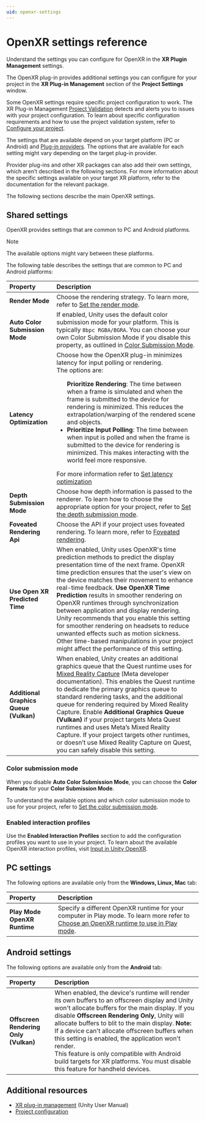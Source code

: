 ```yaml
---
uid: openxr-settings
---
```

# OpenXR settings reference

Understand the settings you can configure for OpenXR in the **XR Plugin Management** settings.

The OpenXR plug-in provides additional settings you can configure for your project in the **XR Plug-in Management** section of the **Project Settings** window.

Some OpenXR settings require specific project configuration to work. The XR Plug-in Management [Project Validation](xref:um-xr-plugin-management#project-validation) detects and alerts you to issues with your project configuration. To learn about specific configuration requirements and how to use the project validation system, refer to [Configure your project](xref:openxr-project-validation).

The settings that are available depend on your target platform (PC or Android) and [Plug-in providers](xref:um-xr-support-packages). The options that are available for each setting might vary depending on the target plug-in provider.

Provider plug-ins and other XR packages can also add their own settings, which aren’t described in the following sections. For more information about the specific settings available on your target XR platform, refer to the documentation for the relevant package.

The following sections describe the main OpenXR settings.

## Shared settings

OpenXR provides settings that are common to PC and Android platforms.

> [!NOTE]
> The available options might vary between these platforms.

The following table describes the settings that are common to PC and Android platforms:

| **Property**                  | Description |
| :---------------------------- | :---------- |
| **Render Mode**                | Choose the rendering strategy. To learn more, refer to [Set the render mode](xref:openxr-project-config#render-mode).  |
| **Auto Color Submission Mode** | If enabled, Unity uses the default color submission mode for your platform. This is typically `8bpc RGBA/BGRA`. You can choose your own Color Submission Mode if you disable this property, as outlined in [Color Submission Mode](#color-submission-mode).  |
| **Latency Optimization**       | Choose how the OpenXR plug-in minimizes latency for input polling or rendering. <br>The options are: <ul>**Prioritize Rendering**: The time between when a frame is simulated and when the frame is submitted to the device for rendering is minimized. This reduces the extrapolation/warping of the rendered scene and objects. </li><li>**Prioritize Input Polling**: The time between when input is polled and when the frame is submitted to the device for rendering is minimized. This makes interacting with the world feel more responsive.</li> </ul> For more information refer to [Set latency optimization](xref:openxr-project-config#latency-optimization) |
| **Depth Submission Mode**      | Choose how depth information is passed to the renderer. To learn how to choose the appropriate option for your project, refer to [Set the depth submission mode](xref:openxr-project-config#depth-submission-mode).  |
| **Foveated Rendering Api**     | Choose the API if your project uses foveated rendering. To learn more, refer to [Foveated rendering](xref:openxr-foveated-rendering). |
| **Use Open XR Predicted Time** | When enabled, Unity uses OpenXR's time prediction methods to predict the display presentation time of the next frame. OpenXR time prediction ensures that the user's view on the device matches their movement to enhance real-time feedback. **Use OpenXR Time Prediction** results in smoother rendering on OpenXR runtimes through synchronization between application and display rendering.<br>Unity recommends that you enable this setting for smoother rendering on headsets to reduce unwanted effects such as motion sickness. Other time-based manipulations in your project might affect the performance of this setting. |
| **Additional Graphics Queue (Vulkan)** | When enabled, Unity creates an additional graphics queue that the Quest runtime uses for [Mixed Reality Capture](https://developers.meta.com/horizon/resources/mixed-reality-capture-and-casting) (Meta developer documentation). This enables the Quest runtime to dedicate the primary graphics queue to standard rendering tasks, and the additional queue for rendering required by Mixed Reality Capture. Enable **Additional Graphics Queue (Vulkan)** if your project targets Meta Quest runtimes and uses Meta’s Mixed Reality Capture. If your project targets other runtimes, or doesn’t use Mixed Reality Capture on Quest, you can safely disable this setting. |

### Color submission mode

When you disable **Auto Color Submission Mode**, you can choose the **Color Formats** for your **Color Submission Mode**.

To understand the available options and which color submission mode to use for your project, refer to [Set the color submission mode](xref:openxr-project-config#color-submission-mode).

### Enabled interaction profiles

Use the **Enabled Interaction Profiles** section to add the configuration profiles you want to use in your project. To learn about the available OpenXR interaction profiles, visit [Input in Unity OpenXR](xref:openxr-input).

## PC settings

The following options are available only from the **Windows, Linux, Mac** tab:

| **Property** | **Description** |
| :----------- | :-------------- |
| **Play Mode OpenXR Runtime** | Specify a different OpenXR runtime for your computer in Play mode. To learn more refer to [Choose an OpenXR runtime to use in Play mode](xref:openxr-project-config#openxr-runtime).  |

## Android settings

The following options are available only from the **Android** tab:

| **Property** | **Description** |
| :----------- | :-------------- |
| **Offscreen Rendering Only (Vulkan)** | When enabled, the device's runtime will render its own buffers to an offscreen display and Unity won't allocate buffers for the main display. If you disable **Offscreen Rendering Only**, Unity will allocate buffers to blit to the main display. <strong>Note:</strong> If a device can't allocate offscreen buffers when this setting is enabled, the application won't render.<br>This feature is only compatible with Android build targets for XR platforms. You must disable this feature for handheld devices. |

## Additional resources

* [XR plug-in management](xref:um-xr-plugin-management) (Unity User Manual)
* [Project configuration](xref:openxr-project-config)
